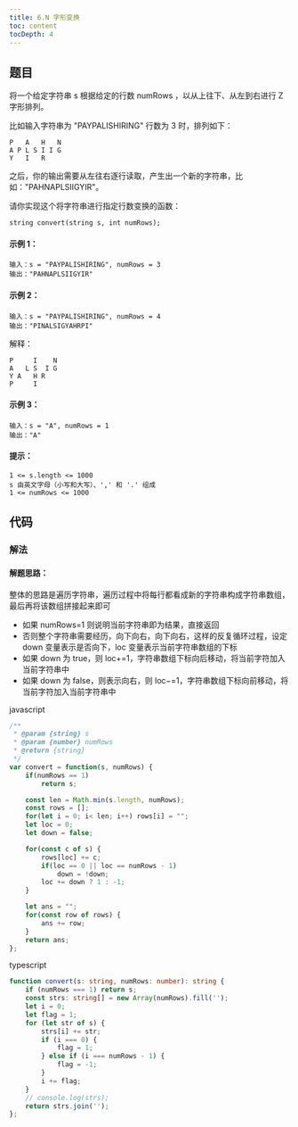 ```yaml
---
title: 6.N 字形变换
toc: content
tocDepth: 4
---
```


## 题目
将一个给定字符串 s 根据给定的行数 numRows ，以从上往下、从左到右进行 Z 字形排列。

比如输入字符串为 "PAYPALISHIRING" 行数为 3 时，排列如下：
```
P   A   H   N
A P L S I I G
Y   I   R
```


之后，你的输出需要从左往右逐行读取，产生出一个新的字符串，比如："PAHNAPLSIIGYIR"。

请你实现这个将字符串进行指定行数变换的函数：
```
string convert(string s, int numRows);
```

#### 示例 1：
```
输入：s = "PAYPALISHIRING", numRows = 3
输出："PAHNAPLSIIGYIR"
```
#### 示例 2：

```
输入：s = "PAYPALISHIRING", numRows = 4
输出："PINALSIGYAHRPI"
```
解释：
```
P     I    N
A   L S  I G
Y A   H R
P     I
```
#### 示例 3：
```
输入：s = "A", numRows = 1
输出："A"
```

#### 提示：
```
1 <= s.length <= 1000
s 由英文字母（小写和大写）、',' 和 '.' 组成
1 <= numRows <= 1000
```

## 代码

### 解法

#### 解题思路：
整体的思路是遍历字符串，遍历过程中将每行都看成新的字符串构成字符串数组，最后再将该数组拼接起来即可
- 如果 numRows=1 则说明当前字符串即为结果，直接返回
- 否则整个字符串需要经历，向下向右，向下向右，这样的反复循环过程，设定 down 变量表示是否向下，loc 变量表示当前字符串数组的下标
- 如果 down 为 true，则 loc+=1，字符串数组下标向后移动，将当前字符加入当前字符串中
- 如果 down 为 false，则表示向右，则 loc−=1，字符串数组下标向前移动，将当前字符加入当前字符串中

javascript
```js
/**
 * @param {string} s
 * @param {number} numRows
 * @return {string}
 */
var convert = function(s, numRows) {
    if(numRows == 1)
        return s;

    const len = Math.min(s.length, numRows);
    const rows = [];
    for(let i = 0; i< len; i++) rows[i] = "";
    let loc = 0;
    let down = false;

    for(const c of s) {
        rows[loc] += c;
        if(loc == 0 || loc == numRows - 1)
            down = !down;
        loc += down ? 1 : -1;
    }

    let ans = "";
    for(const row of rows) {
        ans += row;
    }
    return ans;
};

```


typescript
```ts
function convert(s: string, numRows: number): string {
    if (numRows === 1) return s;
    const strs: string[] = new Array(numRows).fill('');
    let i = 0;
    let flag = 1;
    for (let str of s) {
        strs[i] += str;
        if (i === 0) {
            flag = 1;
        } else if (i === numRows - 1) {
            flag = -1;
        }
        i += flag;
    }
    // console.log(strs);
    return strs.join('');
};
```